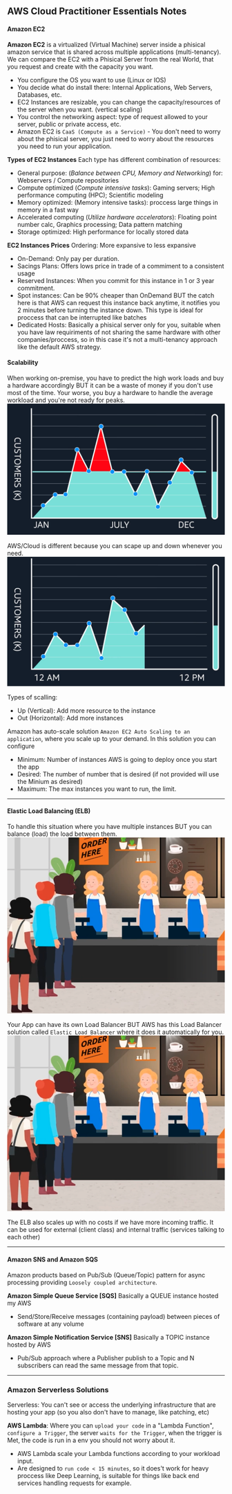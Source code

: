 ## AWS Cloud Practitioner Essentials Notes

#### Amazon EC2
**Amazon EC2** is a virtualized (Virtual Machine) server inside a phisical amazon service that is shared across multiple applications (multi-tenancy). We can compare the EC2 with a Phisical Server from the real World, that you request and create with the capacity you want.
- You configure the OS you want to use (Linux or IOS)
- You decide what do install there: Internal Applications, Web Servers, Databases, etc.
- EC2 Instances are resizable, you can change the capacity/resources of the server when you want. (vertical scaling)
- You control the networking aspect: type of request allowed to your server, public or private access, etc.
- Amazon EC2 is `CaaS (Compute as a Service)` - You don't need to worry about the phisical server, you just need to worry about the resources you need to run your application.

**Types of EC2 Instances**
Each type has different combination of resources:

- General purpose: (_Balance between CPU, Memory and Networking_) for: Webservers / Compute repositories
- Compute optimized (_Compute intensive tasks_): Gaming servers; High performance computing (HPC); Scientific modeling
- Memory optimized: (Memory intensive tasks): proccess large things in memory in a fast way
- Accelerated computing (_Utilize hardware accelerators_): Floating point number calc, Graphics processing; Data pattern matching
- Storage optimized: High performance for locally stored data

**EC2 Instances Prices**
Ordering: More expansive to less expansive 
- On-Demand: Only pay per duration.
- Sacings Plans: Offers lows price in trade of a commiment to a consistent usage
- Reserved Instances: When you commit for this instance in 1 or 3 year commitment. 
- Spot instances: Can be 90% cheaper than OnDemand BUT the catch here is that AWS can request this instance back anytime, it notifies you 2 minutes before turning the instance down. This type is ideal for proccess that can be interrupted like batches 
- Dedicated Hosts: Basically a phisical server only for you, suitable when you have law requiriments of not sharing the same hardware with other companies/proccess, so in this case it's not a multi-tenancy approach like the default AWS strategy.

#### Scalability
When working on-premise, you have to predict the high work loads and buy a hardware accordingly BUT it can be a waste of money if you don't use most of the time. Your worse, you buy a hardware to handle the average workload and you're not ready for peaks.
![Resources on Demand](resourcesOnDemand.png)

AWS/Cloud is different because you can scape up and down whenever you need.
![Resources on Cloud](resourcesOnCloud.png)

Types of scalling:
- Up (Vertical): Add more resource to the instance
- Out (Horizontal): Add more instances

Amazon has auto-scale solution `Amazon EC2 Auto Scaling to an application`, where you scale up to your demand. In this solution you can configure
- Minimum: Number of instances AWS is going to deploy once you start the app
- Desired: The number of number that is desired (if not provided will use the Minium as desired)
- Maximum: The max instances you want to run, the limit.

---

#### Elastic Load Balancing (ELB)
To handle this situation where you have multiple instances BUT you can balance (load) the load between them.
![Elastic Load Balancer](multipleInstancesWithoutLoadBalancer.png)

Your App can have its own Load Balancer BUT AWS has this Load Balancer solution called `Elastic Load Balancer` where it does it automatically for you.
![Elastic Load Balancer](multipleInstancesWithoutLoadBalancer.png)

The ELB also scales up with no costs if we have more incoming traffic. It can be used for external (client class) and internal traffic (services talking to each other)

---

#### Amazon SNS and Amazon SQS
Amazon products based on Pub/Sub (Queue/Topic) pattern for async processing providing `Loosely coupled architecture`.

**Amazon Simple Queue Service [SQS]**
Basically a QUEUE instance hosted my AWS
- Send/Store/Receive messages (containing payload) between pieces of software at any volume

**Amazon Simple Notification Service [SNS]**
Basically a TOPIC instance hosted by AWS
- Pub/Sub approach where a Publisher publish to a Topic and N subscribers can read the same message from that topic.

---

### Amazon Serverless Solutions

Serverless: You can't see or access the underlying infrastructure that are hosting your app (so you also don't have to manage, like patching, etc) 

**AWS Lambda**: Where you can `upload your code` in a "Lambda Function", `configure a Trigger`, the server `waits for the Trigger`, when the trigger is Met, the code is run in a env you should not worry about it.
- AWS Lambda scale your Lambda functions according to your workload input.
- Are designed to `run code < 15 minutes`, so it does't work for heavy proccess like Deep Learning, is suitable for things like back end services handling requests for example. 


